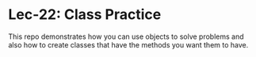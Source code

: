 # Lec-22: Class Practice

This repo demonstrates how you can use objects to solve problems and also how to create classes that have the methods you want them to have.
